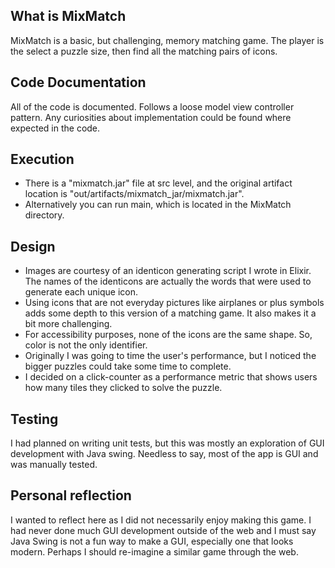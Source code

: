 ## What is MixMatch
MixMatch is a basic, but challenging, memory matching game. The player is the select a puzzle size, then find all the matching pairs of icons.

## Code Documentation
All of the code is documented. Follows a loose model view controller pattern. Any curiosities about implementation could be found where expected in the code.

## Execution
- There is a "mixmatch.jar" file at src level, and the original artifact location is "out/artifacts/mixmatch_jar/mixmatch.jar".
- Alternatively you can run main, which is located in the MixMatch directory.

## Design
- Images are courtesy of an identicon generating script I wrote in Elixir. The names of the identicons are actually the words that were used to generate each unique icon.
- Using icons that are not everyday pictures like airplanes or plus symbols adds some depth to this version of a matching game. It also makes it a bit more challenging. 
- For accessibility purposes, none of the icons are the same shape. So, color is not the only identifier.
- Originally I was going to time the user's performance, but I noticed the bigger puzzles could take some time to complete.
- I decided on a click-counter as a performance metric that shows users how many tiles they clicked to solve the puzzle.

## Testing
I had planned on writing unit tests, but this was mostly an exploration of GUI development with Java swing. Needless to say, most of the app is GUI and was manually tested. 

## Personal reflection
I wanted to reflect here as I did not necessarily enjoy making this game. I had never done much GUI development outside of the web and I must say Java Swing is not a fun way to make a GUI, especially one that looks modern. Perhaps I should re-imagine a similar game through the web.

